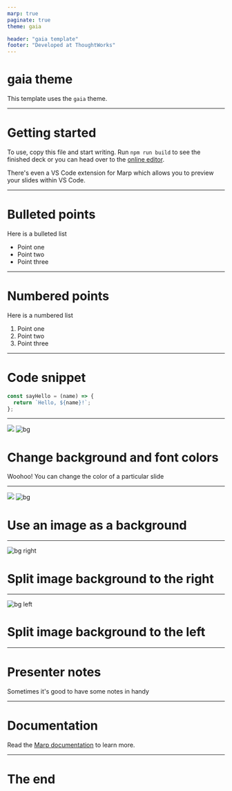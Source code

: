 ```yaml
---
marp: true
paginate: true
theme: gaia

header: "gaia template"
footer: "Developed at ThoughtWorks"
---
```


# gaia theme

This template uses the `gaia` theme.

<!-- Add your presenter notes here -->

---

# Getting started

To use, copy this file and start writing. Run `npm run build` to see the finished deck or you can head over to the [online editor](https://web.marp.app/).

There's even a VS Code extension for Marp which allows you to preview your slides within VS Code.

---

# Bulleted points

Here is a bulleted list

- Point one
- Point two
- Point three

---

# Numbered points

Here is a numbered list

1. Point one
1. Point two
1. Point three

---

# Code snippet

```js
const sayHello = (name) => {
  return `Hello, ${name}!`;
};
```

---

![](white)
![bg](purple)

# Change background and font colors

Woohoo! You can change the color of a particular slide

---

![](white)
![bg](https://i.imgur.com/l49aYS3.jpeg)

# Use an image as a background

---

![bg right](https://i.imgur.com/l49aYS3.jpeg)

# Split image background to the right

---

![bg left](https://i.imgur.com/l49aYS3.jpeg)

# Split image background to the left

---

# Presenter notes

Sometimes it's good to have some notes in handy

<!--
Presenter notes are written as HTML comments
We bet these comments will help your presentation...
-->

---

# Documentation

Read the [Marp documentation](https://marpit.marp.app/) to learn more.

---

# The end
